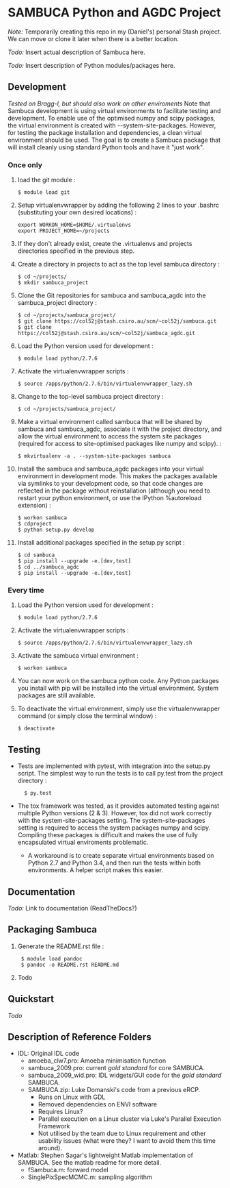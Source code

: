 # SAMBUCA Python and AGDC Project
*Note:* Temporarily creating this repo in my (Daniel's) personal Stash
project. We can move or clone it later when there is a better location.

*Todo:* Insert actual description of Sambuca here.

*Todo:* Insert description of Python modules/packages here.

## Development
*Tested on Bragg-l, but should also work on other enviroments*
Note that Sambuca development is using virtual environments to facilitate
testing and development. To enable use of the optimised numpy and scipy
packages, the virtual environment is created with --system-site-packages.
However, for testing the package installation and dependencies, a clean virtual
environment should be used. The goal is to create a Sambuca package that will
install cleanly using standard Python tools and have it "just work".

### Once only
1.  load the git module :

        $ module load git
2.  Setup virtualenvwrapper by adding the following 2 lines to your
    .bashrc (substituting your own desired locations) :

        export WORKON_HOME=$HOME/.virtualenvs
        export PROJECT_HOME=~/projects

3.  If they don't already exist, create the .virtualenvs and projects
    directories specified in the previous step.

3.  Create a directory in projects to act as the top level sambuca directory :

        $ cd ~/projects/
        $ mkdir sambuca_project

4.  Clone the Git repositories for sambuca and sambuca_agdc into the
    sambuca_project directory :

        $ cd ~/projects/sambuca_project/
        $ git clone https://col52j@stash.csiro.au/scm/~col52j/sambuca.git
        $ git clone https://col52j@stash.csiro.au/scm/~col52j/sambuca_agdc.git

5.  Load the Python version used for development :

        $ module load python/2.7.6

6.  Activate the virtualenvwrapper scripts :

        $ source /apps/python/2.7.6/bin/virtualenvwrapper_lazy.sh

7.  Change to the top-level sambuca project directory :

        $ cd ~/projects/sambuca_project/

8.  Make a virtual environment called sambuca that will be shared by sambuca and
    sambuca_agdc, associate it with the project directory, and allow the virtual
    environment to access the system site packages (required for access to
    site-optimised packages like numpy and scipy). :

        $ mkvirtualenv -a . --system-site-packages sambuca

9.  Install the sambuca and sambuca_agdc packages into your virtual environment
    in development mode. This makes the packages available via symlinks to your
    development code, so that code changes are reflected in the package without
    reinstallation (although you need to restart your python environment, or use
    the IPython %autoreload extension) :

        $ workon sambuca
        $ cdproject
        $ python setup.py develop

10. Install additional packages specified in the setup.py script :

        $ cd sambuca
        $ pip install --upgrade -e.[dev,test]
        $ cd ../sambuca_agdc
        $ pip install --upgrade -e.[dev,test]

### Every time
1.  Load the Python version used for development :

        $ module load python/2.7.6

2.  Activate the virtualenvwrapper scripts :

        $ source /apps/python/2.7.6/bin/virtualenvwrapper_lazy.sh

3.  Activate the sambuca virtual environment :

        $ workon sambuca

4.  You can now work on the sambuca python code. Any Python packages you
    install with pip will be installed into the virtual environment.
    System packages are still available.

5.  To deactivate the virtual environment, simply use the
    virtualenvwrapper command (or simply close the terminal window) :

        $ deactivate

## Testing
- Tests are implemented with pytest, with integration into the setup.py script.
  The simplest way to run the tests is to call py.test from the project
  directory :

        $ py.test

- The tox framework was tested, as it provides automated testing against
  multiple Python versions (2 & 3). However, tox did not work correctly with the
  system-site-packages setting. The system-site-packages setting is required to
  access the system packages numpy and scipy. Compiling these packages is
  difficult and makes the use of fully encapsulated virtual enviroments
  problematic.
    - A workaround is to create separate virtual environments based on Python
      2.7 and Python 3.4, and then run the tests within both environments.
      A helper script makes this easier.
## Documentation
*Todo:* Link to documentation (ReadTheDocs?)

## Packaging Sambuca
1. Generate the README.rst file :

        $ module load pandoc
        $ pandoc -o README.rst README.md

2. Todo

## Quickstart
*Todo*

## Description of Reference Folders
-   IDL: Original IDL code
    -   amoeba\_clw7.pro: Amoeba minimisation function
    -   sambuca\_2009.pro: current *gold standard* for core SAMBUCA.
    -   sambuca\_2009\_wid.pro: IDL widgets/GUI code for the *gold
        standard* SAMBUCA.
    -   SAMBUCA.zip: Luke Domanski's code from a previous eRCP.
        -   Runs on Linux with GDL
        -   Removed dependencies on ENVI software
        -   Requires Linux?
        -   Parallel execution on a Linux cluster via Luke's Parallel
            Execution Framework
        -   Not utilised by the team due to Linux requirement and other
            usability issues (what were they? I want to avoid them this
            time around).
-   Matlab: Stephen Sagar's lightweight Matlab implementation of
    SAMBUCA. See the matlab readme for more detail.
    -   fSambuca.m: forward model
    -   SinglePixSpecMCMC.m: sampling algorithm

